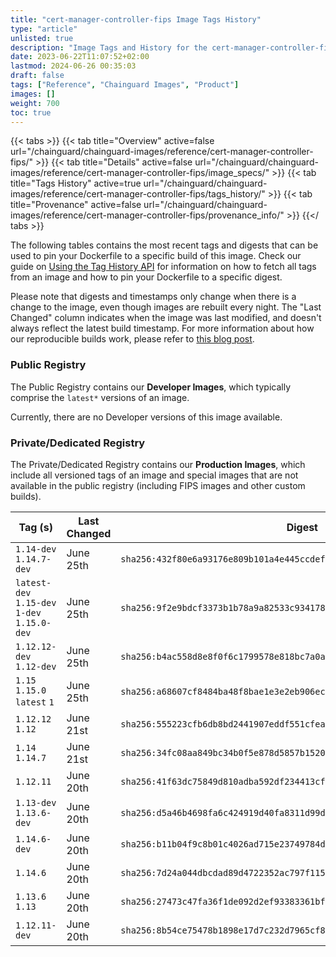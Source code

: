 ```yaml
---
title: "cert-manager-controller-fips Image Tags History"
type: "article"
unlisted: true
description: "Image Tags and History for the cert-manager-controller-fips Chainguard Image"
date: 2023-06-22T11:07:52+02:00
lastmod: 2024-06-26 00:35:03
draft: false
tags: ["Reference", "Chainguard Images", "Product"]
images: []
weight: 700
toc: true
---
```


{{< tabs >}}
{{< tab title="Overview" active=false url="/chainguard/chainguard-images/reference/cert-manager-controller-fips/" >}}
{{< tab title="Details" active=false url="/chainguard/chainguard-images/reference/cert-manager-controller-fips/image_specs/" >}}
{{< tab title="Tags History" active=true url="/chainguard/chainguard-images/reference/cert-manager-controller-fips/tags_history/" >}}
{{< tab title="Provenance" active=false url="/chainguard/chainguard-images/reference/cert-manager-controller-fips/provenance_info/" >}}
{{</ tabs >}}

The following tables contains the most recent tags and digests that can be used to pin your Dockerfile to a specific build of this image. Check our guide on [Using the Tag History API](/chainguard/chainguard-images/using-the-tag-history-api/) for information on how to fetch all tags from an image and how to pin your Dockerfile to a specific digest.

Please note that digests and timestamps only change when there is a change to the image, even though images are rebuilt every night. The "Last Changed" column indicates when the image was last modified, and doesn't always reflect the latest build timestamp. For more information about how our reproducible builds work, please refer to [this blog post](https://www.chainguard.dev/unchained/reproducing-chainguards-reproducible-image-builds).

### Public Registry
The Public Registry contains our **Developer Images**, which typically comprise the `latest*` versions of an image.

Currently, there are no Developer versions of this image available.

### Private/Dedicated Registry
The Private/Dedicated Registry contains our **Production Images**, which include all versioned tags of an image and special images that are not available in the public registry (including FIPS images and other custom builds).

| Tag (s)                                       | Last Changed | Digest                                                                    |
|-----------------------------------------------|--------------|---------------------------------------------------------------------------|
|  `1.14-dev` `1.14.7-dev`                      | June 25th    | `sha256:432f80e6a93176e809b101a4e445ccdefa6fdd4191027c29d9b28b343555a9f4` |
|  `latest-dev` `1.15-dev` `1-dev` `1.15.0-dev` | June 25th    | `sha256:9f2e9bdcf3373b1b78a9a82533c934178052b873a7372f97083b947a271c5f11` |
|  `1.12.12-dev` `1.12-dev`                     | June 25th    | `sha256:b4ac558d8e8f0f6c1799578e818bc7a0abf2c8307eb7aa33bd919000e5412761` |
|  `1.15` `1.15.0` `latest` `1`                 | June 25th    | `sha256:a68607cf8484ba48f8bae1e3e2eb906ec1980c6e6edf349a167ceba098893354` |
|  `1.12.12` `1.12`                             | June 21st    | `sha256:555223cfb6db8bd2441907eddf551cfeaa2e15664aaeb65c0bb8e287a7d19077` |
|  `1.14` `1.14.7`                              | June 21st    | `sha256:34fc08aa849bc34b0f5e878d5857b1520be22973d9c847650f84e58b571e4087` |
|  `1.12.11`                                    | June 20th    | `sha256:41f63dc75849d810adba592df234413cf0ae61ae9a8f462cbb99ccbef6dcebc7` |
|  `1.13-dev` `1.13.6-dev`                      | June 20th    | `sha256:d5a46b4698fa6c424919d40fa8311d99df609fed022b7aae56575acbd3bd4a70` |
|  `1.14.6-dev`                                 | June 20th    | `sha256:b11b04f9c8b01c4026ad715e23749784d64f3ec3fdad1a778c6dc13c8acd04e6` |
|  `1.14.6`                                     | June 20th    | `sha256:7d24a044dbcdad89d4722352ac797f115912e9e61fa8dbc2a22199c3c1b49f2a` |
|  `1.13.6` `1.13`                              | June 20th    | `sha256:27473c47fa36f1de092d2ef93383361bfd058156fc558935bcc1f37dd5b17584` |
|  `1.12.11-dev`                                | June 20th    | `sha256:8b54ce75478b1898e17d7c232d7965cf8d564722b48ca2fad7ce29939a7210ce` |

